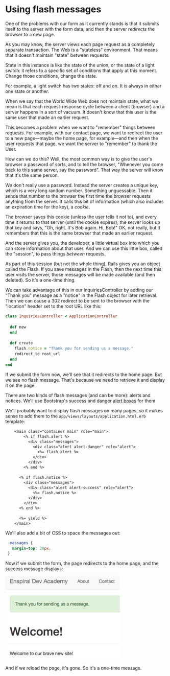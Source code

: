 # Using flash messages

One of the problems with our form as it currently stands is that it submits itself to the server with the form data, and then the server *redirects* the browser to a new page.

As you may know, the server views each page request as a completely separate transaction. The Web is a "stateless" environment. That means that it doesn't maintain "state" between requests.

State in this instance is like the state of the union, or the state of a light switch: it refers to a specific set of conditions that apply at this moment. Change those conditions, change the state.

For example, a light switch has two states: off and on. It is always in either one state or another.

When we say that the World Wide Web does not maintain state, what we mean is that each request-response cycle between a client (browser) and a server happens in a sort of vacuum. It doesn't know that this user is the same user that made an earlier request.

This becomes a problem when we want to "remember" things between requests. For example, with our contact page, we want to redirect the user to a new page&mdash;maybe the home page, for example&mdash;and then when the user requests that page, we want the server to "remember" to thank the User.

How can we do this? Well, the most common way is to give the user's browser a password of sorts, and to tell the browser, "Whenever you come back to this same server, say the password". That way the server will know that it's the same person.

We don't really use a password. Instead the server creates a unique key, which is a very long random number. Something unguessable. Then it sends that number to the browser the first time the browser requests anything from the server. It calls this bit of information (which also includes an expiration time for the key), a *cookie*.

The browser saves this cookie (unless the user tells it not to), and every time it returns to that server (until the cookie expires), the server looks up that key and says, "Oh, right. It's Bob again. Hi, Bob!" OK, not really, but it remembers that this is the same browser that made an earlier request.

And the server gives you, the developer, a little virtual box into which you can store information about that user. And we can use this little box, called the "session", to pass things *between* requests.

As part of this session (but not the whole thing), Rails gives you an object called the Flash. If you save messages in the Flash, then the next time this user visits the server, those messages will be made available (and then deleted). So it's a one-time thing.

We can take advantage of this in our InquiriesController by adding our "Thank you" message as a "notice" in the Flash object for later retrieval. Then we can cause a 302 redirect to be sent to the browser with the "location" header set to the root URL like this:

```ruby
class InquiriesController < ApplicationController

  def new
  end

  def create
    flash.notice = "Thank you for sending us a message."
    redirect_to root_url
  end
end
```

If we submit the form now, we'll see that it redirects to the home page. But we see no flash message. That's because we need to retrieve it and display it on the page.

There are two kinds of flash messages (and can be more): alerts and notices. We'll use Bootstrap's success and danger [alert boxes](http://getbootstrap.com/components/#alerts) for them

We'll probably want to display flash messages on many pages, so it makes sense to add them to the `app/views/layouts/application.html.erb` template:

```erb
    <main class="container main" role="main">
        <% if flash.alert %>
          <div class="messages">
            <div class="alert alert-danger" role="alert">
              <%= flash.alert %>
            </div>
          </div>
        <% end %>

      <% if flash.notice %>
        <div class="messages">
          <div class="alert alert-success" role="alert">
            <%= flash.notice %>
          </div>
        </div>
      <% end %>

      <%= yield %>
    </main>
```

We'll also add a bit of CSS to space the messages out:

```css
 .messages {
   margin-top: 20px;
 }
```

Now if we submit the form, the page redirects to the home page, and the success message displays:

![Success message](/images/inquiry-success-flash.png)

And if we reload the page, it's gone. So it's a one-time message.

